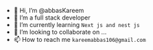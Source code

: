 - 👋 Hi, I’m @abbasKareem
- 👀 I’m a full stack developer
- 🌱 I’m currently learning `Next js and nest js`
- 💞️ I’m looking to collaborate on ...
- 📫 How to reach me `kareemabbas106@gmail.com`


